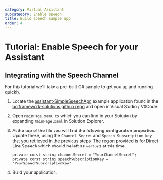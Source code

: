 ```yaml
---
category: Virtual Assistant
subcategory: Enable speech 
title: Build speech sample app
order: 4
---
```


# Tutorial: Enable Speech for your Assistant

## Integrating with the Speech Channel

For this tutorial we'll take a pre-built C# sample to get you up and running quickly.

1. Locate the [assistant-SimpleSpeechApp](https://github.com/microsoft/botframework-solutions/tree/master/solutions/testharnesses/csharp/assistant-SimpleSpeechApp) example application found in the [botframework-solutions github repo](https://github.com/microsoft/botframework-solutions/) and open in Visual Studio / VSCode.
2. Open `MainPage.xaml.cs` which you can find in your Solution by expanding `MainPage.xaml` in Solution Explorer.
3. At the top of the file you will find the following configuration properties. Update these, using the `Channel Secret` and `Speech Subscription key` that you retrieved in the previous steps. The region provided is for Direct Line Speech which should be left as `westus2` at this time.

    ```
    private const string channelSecret = "YourChannelSecret";
    private const string speechSubscriptionKey = "YourSpeechSubscriptionKey";
    ```
4. Build your application.
